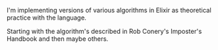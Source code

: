 I'm implementing versions of various algorithms in Elixir as theoretical practice with the language.

Starting with the algorithm's described in Rob Conery's Imposter's Handbook and then maybe others.